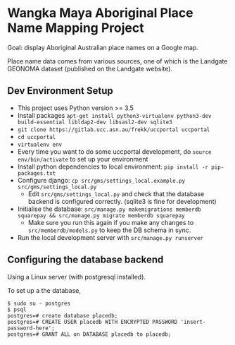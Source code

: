 Wangka Maya Aboriginal Place Name Mapping Project
=================================================

Goal: display Aboriginal Australian place names on a Google map.

Place name data comes from various sources, one of which is the Landgate GEONOMA dataset (published on the Landgate website).

Dev Environment Setup <a name="envsetup"></a>
---------------------

- This project uses Python version >= 3.5
- Install packages `apt-get install python3-virtualenv python3-dev build-essential libldap2-dev libsasl2-dev sqlite3`
- `git clone https://gitlab.ucc.asn.au/frekk/uccportal uccportal`
- `cd uccportal`
- `virtualenv env`
- Every time you want to do some uccportal development, do `source env/bin/activate` to set up your environment
- Install python dependencies to local environment: `pip install -r pip-packages.txt`
- Configure django: `cp src/gms/settings_local.example.py src/gms/settings_local.py`
    - Edit `src/gms/settings_local.py` and check that the database backend is configured correctly. (sqlite3 is fine for development)
- Initialise the database: `src/manage.py makemigrations memberdb squarepay && src/manage.py migrate memberdb squarepay`
    - Make sure you run this again if you make any changes to `src/memberdb/models.py` to keep the DB schema in sync.
- Run the local development server with `src/manage.py runserver`


Configuring the database backend
--------------------------------

Using a Linux server (with postgresql installed).

To set up a the database,

```
$ sudo su - postgres
$ psql
postgres=# create database placedb;
postgres=# CREATE USER placedb WITH ENCRYPTED PASSWORD 'insert-password-here';
postgres=# GRANT ALL on DATABASE placedb to placedb;
```

